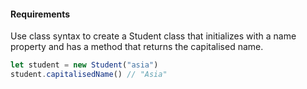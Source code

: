 #### Requirements
Use class syntax to create a Student class that initializes with a name property and has a method that returns the capitalised name.

```js
let student = new Student("asia")
student.capitalisedName() // "Asia"
```